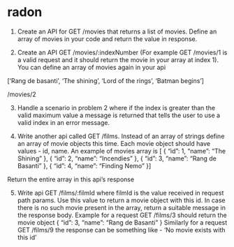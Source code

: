 # radon
1.	Create an API for GET /movies that returns a list of movies. Define an array of movies in your code and return the value in response.
	
2.	Create an API GET /movies/:indexNumber (For example GET /movies/1 is a valid request and it should return the movie in your array at index 1). You can define an array of movies again in your api

[‘Rang de basanti’, ‘The shining’, ‘Lord of the rings’, ‘Batman begins’]

/movies/2



3.	Handle a scenario in problem 2 where if the index is greater than the valid maximum value a message is returned that tells the user to use a valid index in an error message.


4.	Write another api called GET /films. Instead of an array of strings define an array of movie objects this time. Each movie object should have values - id, name. An example of movies array is 
[ {
 “id”: 1,
 “name”: “The Shining”
}, {
 “id”: 2,
 “name”: “Incendies”
}, {
 “id”: 3,
 “name”: “Rang de Basanti”
}, {
 “id”: 4,
 “name”: “Finding Nemo”
}]

Return the entire array in this api’s response



5.	Write api GET /films/:filmId where filmId is the value received in request path params. Use this value to return a movie object with this id. In case there is no such movie present in the array, return a suitable message in the response body. Example for a request GET /films/3 should return the movie object 
{
 “id”: 3,
 “name”: “Rang de Basanti”
}
Similarly for a request GET /films/9 the response can be something like - ‘No movie exists with this id’
